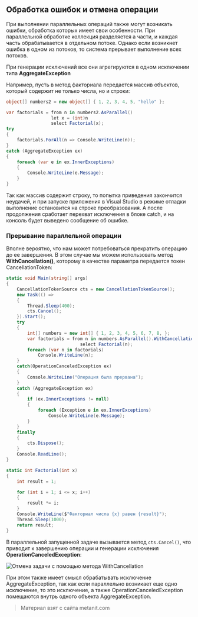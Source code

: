 ## Обработка ошибок и отмена операции

При выполнении параллельных операций также могут возникать ошибки, обработка которых имеет свои особенности. При параллельной обработке коллекция разделяется а части, и каждая часть обрабатывается в отдельном потоке. Однако если возникнет ошибка в одном из потоков, то система прерывает выполнение всех потоков.

При генерации исключений все они агрегируются в одном исключении типа **AggregateException**

Например, пусть в метод факториала передается массив объектов, который содержит не только числа, но и строки:

```cs
object[] numbers2 = new object[] { 1, 2, 3, 4, 5, "hello" };

var factorials = from n in numbers2.AsParallel()
                 let x = (int)n
                 select Factorial(x);
try
{
    factorials.ForAll(n => Console.WriteLine(n));
}
catch (AggregateException ex)
{
    foreach (var e in ex.InnerExceptions)
    {
        Console.WriteLine(e.Message);
    }
}
```

Так как массив содержит строку, то попытка приведения закончится неудачей, и при запуске приложения в Visual Studio в режиме отладки выполнение остановится на строке преобразования. А после продолжения сработает перехват исключения в блоке catch, и на консоль будет выведено сообщение об ошибке.

### Прерывание параллельной операции

Вполне вероятно, что нам может потребоваться прекратить операцию до ее завершения. В этом случае мы можем использовать метод **WithCancellation()**, которому в качестве параметра передается токен CancellationToken:

```cs
static void Main(string[] args)
{
    CancellationTokenSource cts = new CancellationTokenSource();
    new Task(() =>
    {
        Thread.Sleep(400);
        cts.Cancel();
    }).Start();
    try
    {
        int[] numbers = new int[] { 1, 2, 3, 4, 5, 6, 7, 8, };
        var factorials = from n in numbers.AsParallel().WithCancellation(cts.Token)
                            select Factorial(n);
        foreach (var n in factorials)
            Console.WriteLine(n);
    }
    catch(OperationCanceledException ex)
    {
        Console.WriteLine("Операция была прервана");
    }
    catch (AggregateException ex)
    {
        if (ex.InnerExceptions != null)
        {
            foreach (Exception e in ex.InnerExceptions)
                Console.WriteLine(e.Message);
        }
    }
    finally
    {
        cts.Dispose();
    }
    Console.ReadLine();
}

static int Factorial(int x)
{
    int result = 1;

    for (int i = 1; i <= x; i++)
    {
        result *= i;
    }
    Console.WriteLine($"Факториал числа {x} равен {result}");
    Thread.Sleep(1000);
    return result;
}
```

В параллельной запущенной задаче вызывается метод `cts.Cancel()`, что приводит к завершению операции и генерации исключения **OperationCanceledException**:

![Отмена задачи с помощью метода WithCancellation](https://metanit.com/sharp/tutorial/./pics/withcancellation.png)

При этом также имеет смысл обрабатывать исключение AggregateException, так как если параллельно возникает еще одно исключение, то это исключение, а также OperationCanceledException помещаются внутрь одного объекта AggregateException.


> Материал взят с сайта metanit.com